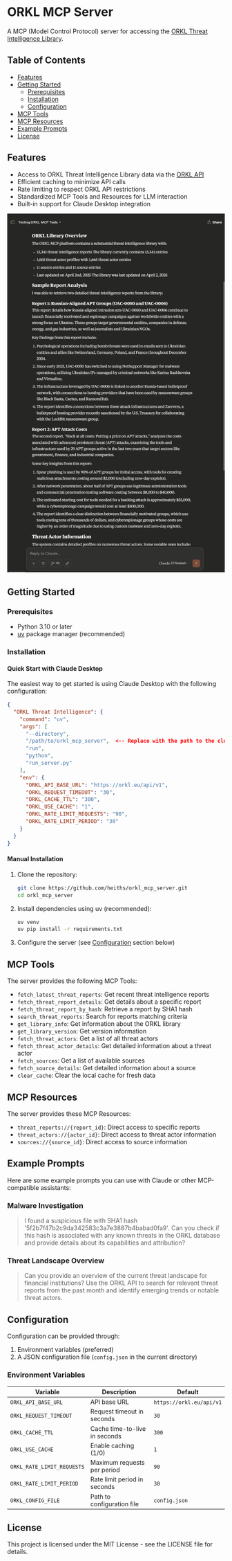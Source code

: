 # ORKL MCP Server

A MCP (Model Control Protocol) server for accessing the [ORKL Threat Intelligence Library](https://orkl.eu/).

## Table of Contents

- [Features](#features)
- [Getting Started](#getting-started)
    - [Prerequisites](#prerequisites)
    - [Installation](#installation)
    - [Configuration](#configuration)
- [MCP Tools](#mcp-tools)
- [MCP Resources](#mcp-resources)
- [Example Prompts](#example-prompts)
- [License](#license)

## Features

- Access to ORKL Threat Intelligence Library data via the [ORKL API](https://orkl.eu/api/v1/doc/index.html)
- Efficient caching to minimize API calls
- Rate limiting to respect ORKL API restrictions
- Standardized MCP Tools and Resources for LLM interaction
- Built-in support for Claude Desktop integration

![claude_desktop_screenshot](docs/img/claude_desktop_screenshot.png)

## Getting Started

### Prerequisites

- Python 3.10 or later
- [uv](https://github.com/astral-sh/uv) package manager (recommended)

### Installation

#### Quick Start with Claude Desktop

The easiest way to get started is using Claude Desktop with the following configuration:

```json
{
  "ORKL Threat Intelligence": {
    "command": "uv",
    "args": [
      "--directory",
      "/path/to/orkl_mcp_server",  <-- Replace with the path to the cloned repository
      "run",
      "python",
      "run_server.py"
    ],
    "env": {
      "ORKL_API_BASE_URL": "https://orkl.eu/api/v1",
      "ORKL_REQUEST_TIMEOUT": "30",
      "ORKL_CACHE_TTL": "300",
      "ORKL_USE_CACHE": "1",
      "ORKL_RATE_LIMIT_REQUESTS": "90",
      "ORKL_RATE_LIMIT_PERIOD": "30"
    }
  }
}
```

#### Manual Installation

1. Clone the repository:
   ```bash
   git clone https://github.com/heiths/orkl_mcp_server.git
   cd orkl_mcp_server
   ```

2. Install dependencies using uv (recommended):
   ```bash
   uv venv
   uv pip install -r requirements.txt
   ```

3. Configure the server (see [Configuration](#configuration) section below)

## MCP Tools

The server provides the following MCP Tools:

- `fetch_latest_threat_reports`: Get recent threat intelligence reports
- `fetch_threat_report_details`: Get details about a specific report
- `fetch_threat_report_by_hash`: Retrieve a report by SHA1 hash
- `search_threat_reports`: Search for reports matching criteria
- `get_library_info`: Get information about the ORKL library
- `get_library_version`: Get version information
- `fetch_threat_actors`: Get a list of all threat actors
- `fetch_threat_actor_details`: Get detailed information about a threat actor
- `fetch_sources`: Get a list of available sources
- `fetch_source_details`: Get detailed information about a source
- `clear_cache`: Clear the local cache for fresh data

## MCP Resources

The server provides these MCP Resources:

- `threat_reports://{report_id}`: Direct access to specific reports
- `threat_actors://{actor_id}`: Direct access to threat actor information
- `sources://{source_id}`: Direct access to source information

## Example Prompts

Here are some example prompts you can use with Claude or other MCP-compatible assistants:

### Malware Investigation

>I found a suspicious file with SHA1 hash '5f2b7f47b2c9da342583c3a7e3887b4babad0fa9'. Can you check if this hash is
>associated with any known threats in the ORKL database and provide details about its capabilities and attribution?

### Threat Landscape Overview

>Can you provide an overview of the current threat landscape for financial institutions? Use the ORKL API to search for
>relevant threat reports from the past month and identify emerging trends or notable threat actors.

## Configuration

Configuration can be provided through:

1. Environment variables (preferred)
2. A JSON configuration file (`config.json` in the current directory)

### Environment Variables

| Variable                   | Description                   | Default                  |
|----------------------------|-------------------------------|--------------------------|
| `ORKL_API_BASE_URL`        | API base URL                  | `https://orkl.eu/api/v1` |
| `ORKL_REQUEST_TIMEOUT`     | Request timeout in seconds    | `30`                     |
| `ORKL_CACHE_TTL`           | Cache time-to-live in seconds | `300`                    |
| `ORKL_USE_CACHE`           | Enable caching (1/0)          | `1`                      |
| `ORKL_RATE_LIMIT_REQUESTS` | Maximum requests per period   | `90`                     |
| `ORKL_RATE_LIMIT_PERIOD`   | Rate limit period in seconds  | `30`                     |
| `ORKL_CONFIG_FILE`         | Path to configuration file    | `config.json`            |

## License

This project is licensed under the MIT License - see the LICENSE file for details.
